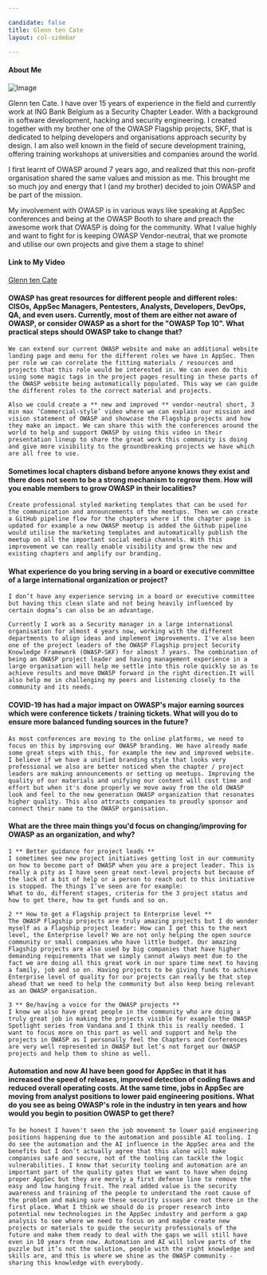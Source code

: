 ```yaml
---

candidate: false
title: Glenn ten Cate
layout: col-sidebar

---
```


#### About Me
![Image](/www-board-candidates/assets/images/glenn-ten-cate.png)

Glenn ten Cate. I have over 15 years of experience in the field and currently work at ING Bank Belgium as a Security Chapter Leader. With a background in software development, hacking and security engineering. I created together with my brother one of the OWASP Flagship projects, SKF, that is dedicated to helping developers and organisations approach security by design. I am also well known in the field of secure development training, offering training workshops at universities and companies around the world.
 
I first learnt of OWASP around 7 years ago, and realized that this non-profit organisation shared the same values and mission as me. This brought me so much joy and energy that I (and my brother) decided to join OWASP and be part of the mission.
 
My involvement with OWASP is in various ways like speaking at AppSec conferences and being at the OWASP Booth to share and preach the awesome work that OWASP is doing for the community. What I value highly and want to fight for is keeping OWASP Vendor-neutral, that we promote and utilise our own projects and give them a stage to shine!

#### Link to My Video
[Glenn ten Cate](https://www.youtube.com/watch?v=Q8Z_E5ZJpRk)

#### OWASP has great resources for different people and different roles: CISOs, AppSec Managers, Pentesters, Analysts, Developers, DevOps, QA, and even users. Currently, most of them are either not aware of OWASP, or consider OWASP as a short for the "OWASP Top 10". What practical steps should OWASP take to change that?
```
We can extend our current OWASP website and make an additional website landing page and menu for the different roles we have in AppSec. Then per role we can correlate the fitting materials / resources and projects that this role would be interested in. We can even do this using some magic tags in the project pages resulting in these parts of the OWASP website being automatically populated. This way we can guide the different roles to the correct material and projects.
 
Also we could create a ** new and improved ** vendor-neutral short, 3 min max ‘Commercial-style’ video where we can explain our mission and vision statement of OWASP and showcase the Flagship projects and how they make an impact. We can share this with the conferences around the world to help and support OWASP by using this video in their presentation lineup to share the great work this community is doing and give more visibility to the groundbreaking projects we have which are all free to use.
```

#### Sometimes local chapters disband before anyone knows they exist and there does not seem to be a strong mechanism to regrow them. How will you enable members to grow OWASP in their localities?
```
Create professional styled marketing templates that can be used for the communication and announcements of the meetups. Then we can create a GitHub pipeline flow for the chapters where if the chapter page is updated for example a new OWASP meetup is added the Github pipeline would utilise the marketing templates and automatically publish the meetup on all the important social media channels. With this improvement we can really enable visibility and grow the new and existing chapters and amplify our branding.
```

#### What experience do you bring serving in a board or executive committee of a large international organization or project?
```
I don’t have any experience serving in a board or executive committee but having this clean slate and not being heavily influenced by certain dogma’s can also be an advantage.

Currently I work as a Security manager in a large international organisation for almost 4 years now, working with the different departments to align ideas and implement improvements. I've also been one of the project leaders of the OWASP Flagship project Security Knowledge Framework (OWASP-SKF) for almost 7 years. The combination of being an OWASP project leader and having management experience in a large organisation will help me settle into this role quickly so as to achieve results and move OWASP forward in the right direction.It will also help me in challenging my peers and listening closely to the community and its needs.
```

#### COVID-19 has had a major impact on OWASP's major earning sources which were conference tickets / training tickets. What will you do to ensure more balanced funding sources in the future?
```
As most conferences are moving to the online platforms, we need to focus on this by improving our OWASP branding. We have already made some great steps with this, for example the new and improved website. I believe if we have a unified branding style that looks very professional we also are better noticed when the chapter / project leaders are making announcements or setting up meetups. Improving the quality of our materials and unifying our content will cost time and effort but when it's done properly we move away from the old OWASP look and feel to the new generation OWASP organization that resonates higher quality. This also attracts companies to proudly sponsor and connect their name to the OWASP organisation.
```

#### What are the three main things you'd focus on changing/improving for OWASP as an organization, and why?
```
1 ** Better guidance for project leads **
I sometimes see new project initiatives getting lost in our community on how to become part of OWASP when you are a project leader. This is really a pity as I have seen great next-level projects but because of the lack of a bit of help or a person to reach out to this initiative is stopped. The things I’ve seen are for example:
What to do, different stages, criteria for the 3 project status and how to get there, how to get funds and so on.

2 ** How to get a Flagship project to Enterprise level **
The OWASP Flagship projects are truly amazing projects but I do wonder myself as a Flagship project leader: How can I get this to the next level, the Enterprise level? We are not only helping the open source community or small companies who have little budget. Our amazing Flagship projects are also used by big companies that have higher demanding requirements that we simply cannot always meet due to the fact we are doing all this great work in our spare time next to having a family, job and so on. Having projects to be giving funds to achieve Enterprise level of quality for our projects can really be that step ahead that we need to help the community but also keep being relevant as an OWASP organisation.

3 ** Be/having a voice for the OWASP projects **
I know we also have great people in the community who are doing a truly great job in making the projects visible for example the OWASP Spotlight series from Vandana and I think this is really needed. I want to focus more on this part as well and support and help the projects in OWASP as I personally feel the Chapters and Conferences are very well represented in OWASP but let’s not forget our OWASP projects and help them to shine as well.
```

#### Automation and now AI have been good for AppSec in that it has increased the speed of releases, improved detection of coding flaws and reduced overall operating costs. At the same time, jobs in AppSec are moving from analyst positions to lower paid engineering positions. What do you see as being OWASP's role in the industry in ten years and how would you begin to position OWASP to get there?
```
To be honest I haven't seen the job movement to lower paid engineering positions happening due to the automation and possible AI tooling. I do see the automation and the AI influence in the AppSec area and the benefits but I don’t actually agree that this alone will make companies safe and secure, not of the tooling can tackle the logic vulnerabilities. I know that security tooling and automation are an important part of the quality gates that we want to have when doing proper AppSec but they are merely a first defense line to remove the easy and low hanging fruit. The real added value is the security awareness and training of the people to understand the root cause of the problem and making sure these security issues are not there in the first place. What I think we should do is proper research into potential new technologies in the AppSec industry and perform a gap analysis to see where we need to focus on and maybe create new projects or materials to guide the security professionals of the future and make them ready to deal with the gaps we will still have even in 10 years from now. Automation and AI will solve parts of the puzzle but it’s not the solution, people with the right knowledge and skills are, and this is where we shine as the OWASP community - sharing this knowledge with everybody.
```
